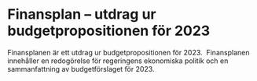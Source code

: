 # Finansplan – utdrag ur budgetpropositionen för 2023

Finansplanen är ett utdrag ur budgetpropositionen för 2023.  Finansplanen innehåller en redogörelse för regeringens ekonomiska politik och en sammanfattning av budgetförslaget för 2023.
